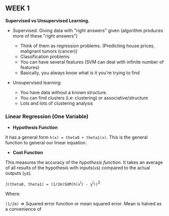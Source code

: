## WEEK 1

**Supervised vs Unsupervised Learning.**
  - Supervised: Giving data with "right answers" given (algorithm produces more of these "right answers")
    - Think of them as regression problems. (Predicting house prices, malignant tumors (cancer))
    - Classification problems
    - You can have several features (SVM can deal with infinite number of features)
    - Basically, you always know what is it you're trying to find

  - Unsupervised learning:
    - You have data without a known structure.
    - You can find clusters (i.e: clustering) or associative/structure
    - Lots and lots of clustering analysis

### Linear Regression (One Variable)

- **Hypothesis Function**

It has a general form `h(x) = theta0 + theta1(x)`.
This is the general function to general our linear equation.



- **Cost Function**

This measures the accuracy of the *hypothesis function*. It takes an average of all results of the hypothesis with inputs(`x`s) compared to the actual outputs (`y`s). 

`J(theta0, theta1) = (1/2m)SUM(h(x`<sup>i</sup>`) - y`<sup>i</sup>`))`<sup>2</sup>

Where:

  `(1/2m)` => Squared error function or mean squared error. Mean is halved as a convenience of 
